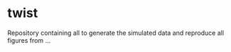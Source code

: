# twist
Repository containing all to generate the simulated data and reproduce all figures from ...
